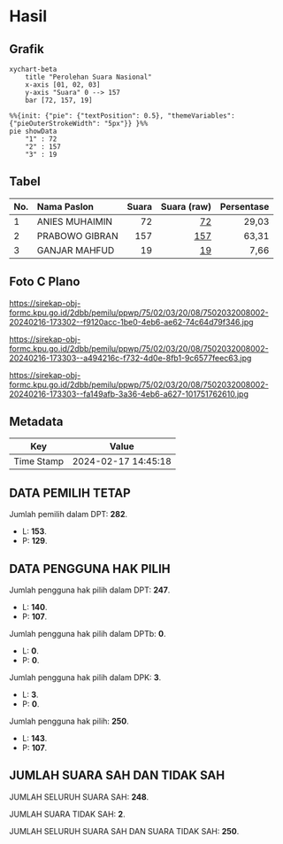 # Hasil

## Grafik

```mermaid
xychart-beta
    title "Perolehan Suara Nasional"
    x-axis [01, 02, 03]
    y-axis "Suara" 0 --> 157
    bar [72, 157, 19]
```

```mermaid
%%{init: {"pie": {"textPosition": 0.5}, "themeVariables": {"pieOuterStrokeWidth": "5px"}} }%%
pie showData
    "1" : 72
    "2" : 157
    "3" : 19
```

## Tabel

| No. | Nama Paslon    | Suara | Suara (raw) | Persentase |
|:--- |:-------------- | -----:| -----------:| ----------:|
| 1   | ANIES MUHAIMIN | 72    | [72][p-1]   | 29,03      |
| 2   | PRABOWO GIBRAN | 157   | [157][p-2]  | 63,31      |
| 3   | GANJAR MAHFUD  | 19    | [19][p-3]   | 7,66       |


[p-1]: https://github.com/gigit-pemilu/pemilu-2024/blob/main/pilpres/hitung-suara/sub/75-gorontalo/sub/02-boalemo/sub/03-dulupi/sub/2008-tangga-barito/sub/002-tps/sub/paslon-1.txt
[p-2]: https://github.com/gigit-pemilu/pemilu-2024/blob/main/pilpres/hitung-suara/sub/75-gorontalo/sub/02-boalemo/sub/03-dulupi/sub/2008-tangga-barito/sub/002-tps/sub/paslon-2.txt
[p-3]: https://github.com/gigit-pemilu/pemilu-2024/blob/main/pilpres/hitung-suara/sub/75-gorontalo/sub/02-boalemo/sub/03-dulupi/sub/2008-tangga-barito/sub/002-tps/sub/paslon-3.txt

## Foto C Plano

https://sirekap-obj-formc.kpu.go.id/2dbb/pemilu/ppwp/75/02/03/20/08/7502032008002-20240216-173302--f9120acc-1be0-4eb6-ae62-74c64d79f346.jpg

https://sirekap-obj-formc.kpu.go.id/2dbb/pemilu/ppwp/75/02/03/20/08/7502032008002-20240216-173303--a494216c-f732-4d0e-8fb1-9c6577feec63.jpg

https://sirekap-obj-formc.kpu.go.id/2dbb/pemilu/ppwp/75/02/03/20/08/7502032008002-20240216-173303--fa149afb-3a36-4eb6-a627-101751762610.jpg


## Metadata

| Key        | Value               |
| ---------- | ------------------- |
| Time Stamp | 2024-02-17 14:45:18 |


## DATA PEMILIH TETAP

Jumlah pemilih dalam DPT: **282**.
 * L: **153**.
 * P: **129**.

## DATA PENGGUNA HAK PILIH

Jumlah pengguna hak pilih dalam DPT: **247**.
 * L: **140**.
 * P: **107**.

Jumlah pengguna hak pilih dalam DPTb: **0**.
 * L: **0**.
 * P: **0**.

Jumlah pengguna hak pilih dalam DPK: **3**.
 * L: **3**.
 * P: **0**.

Jumlah pengguna hak pilih: **250**.
 * L: **143**.
 * P: **107**.

## JUMLAH SUARA SAH DAN TIDAK SAH

JUMLAH SELURUH SUARA SAH: **248**.

JUMLAH SUARA TIDAK SAH: **2**.

JUMLAH SELURUH SUARA SAH DAN SUARA TIDAK SAH: **250**.


